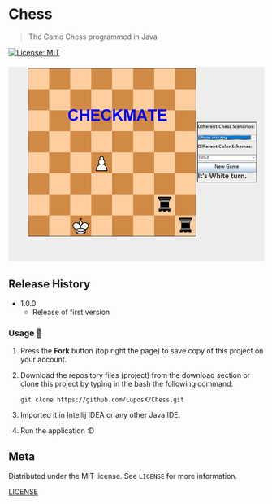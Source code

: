 # Chess
> The Game Chess programmed in Java  
  
[![License: MIT](https://img.shields.io/badge/License-MIT-yellow.svg)](https://opensource.org/licenses/MIT)

![header](image.png)

## Release History
*   1.0.0
    *   Release of first version
 
### Usage 🔌
1. Press the **Fork** button (top right the page) to save copy of this project on your account.

2. Download the repository files (project) from the download section or clone this project by typing in the bash the following command:

       git clone https://github.com/LuposX/Chess.git
3. Imported it in Intellij IDEA or any other Java IDE.
4. Run the application :D

## Meta

<!--Your Name – [@YourTwitter](https://twitter.com/dbader_org) – YourEmail@example.com-->

Distributed under the MIT license. See ``LICENSE`` for more information.

[LICENSE](https://github.com/LuposX/Chess/blob/dev/LICENSE)
